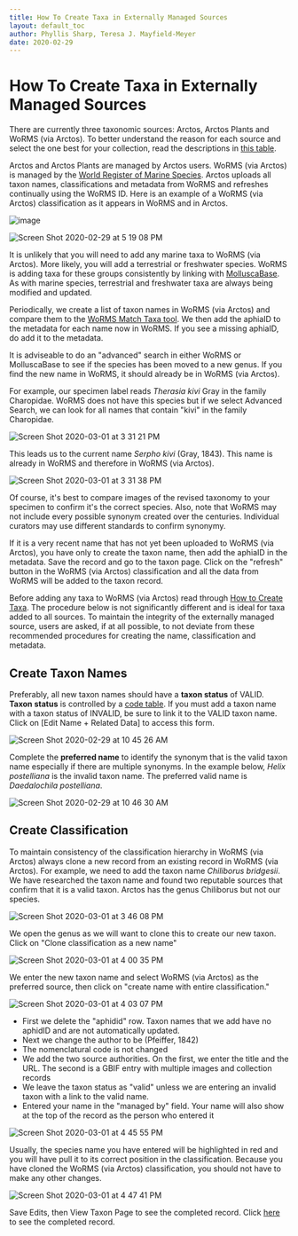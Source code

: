 ```yaml
---
title: How To Create Taxa in Externally Managed Sources
layout: default_toc
author: Phyllis Sharp, Teresa J. Mayfield-Meyer
date: 2020-02-29
---
```


# How To Create Taxa in Externally Managed Sources

There are currently three taxonomic sources: Arctos, Arctos Plants and WoRMS (via Arctos).  To better understand the reason for each source and select the one best for your collection, read the descriptions in [this table](https://arctos.database.museum/info/ctDocumentation.cfm?table=CTTAXONOMY_SOURCE).

Arctos and Arctos Plants are managed by Arctos users.  WoRMS (via Arctos) is managed by the [World Register of Marine Species](http://www.marinespecies.org/).  Arctos uploads all taxon names, classifications and metadata from WoRMS and refreshes continually using the WoRMS ID.  Here is an example of a WoRMS (via Arctos) classification as it appears in WoRMS and in Arctos.

![image](https://user-images.githubusercontent.com/15368365/75610598-e4b4b680-5acf-11ea-9ead-d646ae0a597a.png)

![Screen Shot 2020-02-29 at 5 19 08 PM](https://user-images.githubusercontent.com/15368365/75617089-a4792680-5b17-11ea-82d9-6a5a0da8ab75.png)

It is unlikely that you will need to add any marine taxa to WoRMS (via Arctos).  More likely, you will add a terrestrial or freshwater species.  WoRMS is adding taxa for these groups consistently by linking with [MolluscaBase](http://molluscabase.org/index.php).  As with marine species, terrestrial and freshwater taxa are always being modified and updated.  

Periodically, we create a list of taxon names in WoRMS (via Arctos) and compare them to the [WoRMS Match Taxa tool](http://www.marinespecies.org/aphia.php?p=match).  We then add the aphiaID to the metadata for each name now in WoRMS.  If you see a missing aphiaID, do add it to the metadata.

It is adviseable to do an "advanced" search in either WoRMS or MolluscaBase to see if the species has been moved to a new genus.  If you find the new name in WoRMS, it should already be in WoRMS (via Arctos).  

For example, our specimen label reads _Therasia kivi_ Gray in the family Charopidae.  WoRMS does not have this species but if we select Advanced Search, we can look for all names that contain "kivi" in the family Charopidae.  

![Screen Shot 2020-03-01 at 3 31 21 PM](https://user-images.githubusercontent.com/15368365/75636613-7827dd80-5bdd-11ea-9200-fb4cb56392b0.png)

This leads us to the current name _Serpho kivi_ (Gray, 1843).  This name is already in WoRMS and therefore in WoRMS (via Arctos). 

![Screen Shot 2020-03-01 at 3 31 38 PM](https://user-images.githubusercontent.com/15368365/75636644-b2917a80-5bdd-11ea-85c8-a11226b5fa6a.png)

Of course, it's best to compare images of the revised taxonomy to your specimen to confirm it's the correct species. Also, note that WoRMS may not include every possible synonym created over the centuries. Individual curators may use different standards to confirm synonymy.  

If it is a very recent name that has not yet been uploaded to WoRMS (via Arctos), you have only to create the taxon name, then add the aphiaID in the metadata.  Save the record and go to the taxon page.  Click on the "refresh" button in the WoRMS (via Arctos) classification and all the data from WoRMS will be added to the taxon record.

Before adding any taxa to WoRMS (via Arctos) read through [How to Create Taxa](https://handbook.arctosdb.org/how_to/How-to-Create-Taxa.html).  The procedure below is not significantly different and is ideal for taxa added to all sources.  To maintain the integrity of the externally managed source, users are asked, if at all possible, to not deviate from these recommended procedures for creating the name, classification and metadata.

## Create Taxon Names

Preferably, all new taxon names should have a **taxon status** of VALID.  **Taxon status** is controlled by a [code table](http://arctos.database.museum/info/ctDocumentation.cfm?table=CTTAXON_STATUS).  If you must add a taxon name with a taxon status of INVALID, be sure to link it to the VALID taxon name. Click on [Edit Name + Related Data] to access this form.

![Screen Shot 2020-02-29 at 10 45 26 AM](https://user-images.githubusercontent.com/15368365/75612460-d15e1700-5ae0-11ea-907b-407dbb61f3d4.png)

Complete the **preferred name** to identify the synonym that is the valid taxon name especially if there are multiple synonyms.  In the example below, _Helix postelliana_ is the invalid taxon name.  The preferred valid name is _Daedalochila postelliana_.

![Screen Shot 2020-02-29 at 10 46 30 AM](https://user-images.githubusercontent.com/15368365/75612481-fd799800-5ae0-11ea-9555-27914da175d1.png)

## Create Classification

To maintain consistency of the classification hierarchy in WoRMS (via Arctos) always clone a new record from an existing record in WoRMS (via Arctos).  For example, we need to add the taxon name _Chiliborus bridgesii_.  We have researched the taxon name and found two reputable sources that confirm that it is a valid taxon. Arctos has the genus Chiliborus but not our species.  

![Screen Shot 2020-03-01 at 3 46 08 PM](https://user-images.githubusercontent.com/15368365/75635682-4a3e9b00-5bd5-11ea-9451-14eafc44f9ae.png)

We open the genus as we will want to clone this to create our new taxon. Click on "Clone classification as a new name"

![Screen Shot 2020-03-01 at 4 00 35 PM](https://user-images.githubusercontent.com/15368365/75635769-dcdf3a00-5bd5-11ea-8176-b4991eebb63d.png)

We enter the new taxon name and select WoRMS (via Arctos) as the preferred source, then click on "create name with entire classification."

![Screen Shot 2020-03-01 at 4 03 07 PM](https://user-images.githubusercontent.com/15368365/75635803-2fb8f180-5bd6-11ea-89a7-ee318d00dc38.png)

- First we delete the "aphidid" row.  Taxon names that we add have no aphidID and are not automatically updated. 
- Next we change the author to be (Pfeiffer, 1842)
- The nomenclatural code is not changed
- We add the two source authorities.  On the first, we enter the title and the URL.  The second is a GBIF entry with multiple images and collection records
- We leave the taxon status as "valid" unless we are entering an invalid taxon with a link to the valid name.  
- Entered your name in the "managed by" field.  Your name will also show at the top of the record as the person who entered it 

![Screen Shot 2020-03-01 at 4 45 55 PM](https://user-images.githubusercontent.com/15368365/75636454-377b9480-5bdc-11ea-96e4-429c4910cdc2.png)

Usually, the species name you have entered will be highlighted in red and you will have pull it to its correct position in the classification.  Because you have cloned the WoRMS (via Arctos) classification, you should not have to make any other changes.

![Screen Shot 2020-03-01 at 4 47 41 PM](https://user-images.githubusercontent.com/15368365/75636479-698cf680-5bdc-11ea-81e6-85d8f6381460.png)

Save Edits, then View Taxon Page to see the completed record.  Click [here](https://arctos.database.museum/name/Chiliborus%20bridgesii) to see the completed record. 


